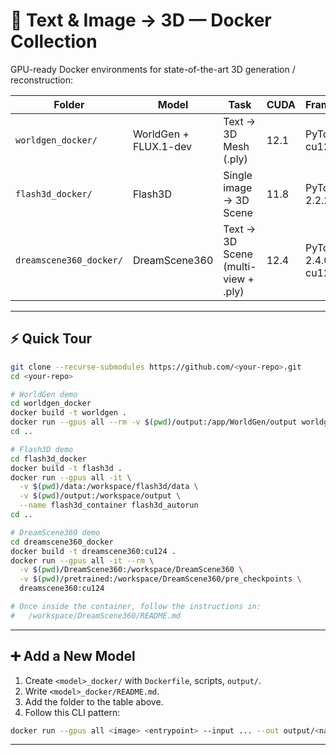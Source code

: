 # 🐳 Text & Image → 3D — Docker Collection

GPU-ready Docker environments for state-of-the-art 3D generation / reconstruction:

| Folder                  | Model                 | Task                                | CUDA | Framework           |
| ----------------------- | --------------------- | ----------------------------------- | ---- | ------------------- |
| `worldgen_docker/`      | WorldGen + FLUX.1-dev | Text → 3D Mesh (.ply)               | 12.1 | PyTorch cu128       |
| `flash3d_docker/`       | Flash3D               | Single image → 3D Scene             | 11.8 | PyTorch 2.2.2       |
| `dreamscene360_docker/` | DreamScene360         | Text → 3D Scene (multi-view + .ply) | 12.4 | PyTorch 2.4.0 cu124 |

---

## ⚡ Quick Tour

```bash
git clone --recurse-submodules https://github.com/<your-repo>.git
cd <your-repo>

# WorldGen demo
cd worldgen_docker
docker build -t worldgen .
docker run --gpus all --rm -v $(pwd)/output:/app/WorldGen/output worldgen
cd ..

# Flash3D demo
cd flash3d_docker
docker build -t flash3d .
docker run --gpus all -it \
  -v $(pwd)/data:/workspace/flash3d/data \
  -v $(pwd)/output:/workspace/output \
  --name flash3d_container flash3d_autorun
cd ..

# DreamScene360 demo
cd dreamscene360_docker
docker build -t dreamscene360:cu124 .
docker run --gpus all -it --rm \
  -v $(pwd)/DreamScene360:/workspace/DreamScene360 \
  -v $(pwd)/pretrained:/workspace/DreamScene360/pre_checkpoints \
  dreamscene360:cu124

# Once inside the container, follow the instructions in:
#   /workspace/DreamScene360/README.md
```

---

## ➕ Add a New Model

1. Create `<model>_docker/` with `Dockerfile`, scripts, `output/`.
2. Write `<model>_docker/README.md`.
3. Add the folder to the table above.
4. Follow this CLI pattern:

```bash
docker run --gpus all <image> <entrypoint> --input ... --out output/<name>
```

---

<!--## License

Each sub-folder inherits its upstream license. This meta-repo is MIT-licensed.-->
